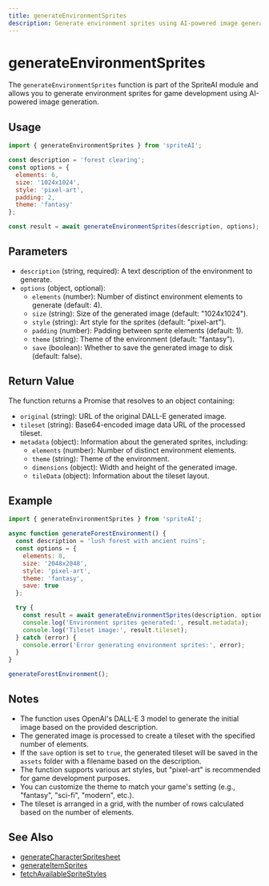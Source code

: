 ```yaml
---
title: generateEnvironmentSprites
description: Generate environment sprites using AI-powered image generation
---
```


# generateEnvironmentSprites

The `generateEnvironmentSprites` function is part of the SpriteAI module and allows you to generate environment sprites for game development using AI-powered image generation.

## Usage

```javascript
import { generateEnvironmentSprites } from 'spriteAI';

const description = 'forest clearing';
const options = {
  elements: 6,
  size: '1024x1024',
  style: 'pixel-art',
  padding: 2,
  theme: 'fantasy'
};

const result = await generateEnvironmentSprites(description, options);
```

## Parameters

- `description` (string, required): A text description of the environment to generate.
- `options` (object, optional):
  - `elements` (number): Number of distinct environment elements to generate (default: 4).
  - `size` (string): Size of the generated image (default: "1024x1024").
  - `style` (string): Art style for the sprites (default: "pixel-art").
  - `padding` (number): Padding between sprite elements (default: 1).
  - `theme` (string): Theme of the environment (default: "fantasy").
  - `save` (boolean): Whether to save the generated image to disk (default: false).

## Return Value

The function returns a Promise that resolves to an object containing:

- `original` (string): URL of the original DALL-E generated image.
- `tileset` (string): Base64-encoded image data URL of the processed tileset.
- `metadata` (object): Information about the generated sprites, including:
  - `elements` (number): Number of distinct environment elements.
  - `theme` (string): Theme of the environment.
  - `dimensions` (object): Width and height of the generated image.
  - `tileData` (object): Information about the tileset layout.

## Example

```javascript
import { generateEnvironmentSprites } from 'spriteAI';

async function generateForestEnvironment() {
  const description = 'lush forest with ancient ruins';
  const options = {
    elements: 8,
    size: '2048x2048',
    style: 'pixel-art',
    theme: 'fantasy',
    save: true
  };

  try {
    const result = await generateEnvironmentSprites(description, options);
    console.log('Environment sprites generated:', result.metadata);
    console.log('Tileset image:', result.tileset);
  } catch (error) {
    console.error('Error generating environment sprites:', error);
  }
}

generateForestEnvironment();
```

## Notes

- The function uses OpenAI's DALL-E 3 model to generate the initial image based on the provided description.
- The generated image is processed to create a tileset with the specified number of elements.
- If the `save` option is set to `true`, the generated tileset will be saved in the `assets` folder with a filename based on the description.
- The function supports various art styles, but "pixel-art" is recommended for game development purposes.
- You can customize the theme to match your game's setting (e.g., "fantasy", "sci-fi", "modern", etc.).
- The tileset is arranged in a grid, with the number of rows calculated based on the number of elements.

## See Also

- [generateCharacterSpritesheet](./generateCharacterSpritesheet.md)
- [generateItemSprites](./generateItemSprites.md)
- [fetchAvailableSpriteStyles](./fetchAvailableSpriteStyles.md)